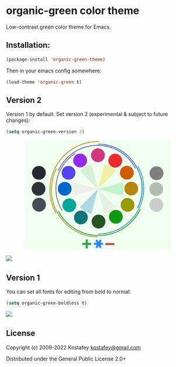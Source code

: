 # organic-green color theme

Low-contrast green color theme for Emacs.

## Installation:

```lisp
(package-install 'organic-green-theme)
```

Then in your emacs config somewhere:

```lisp
(load-theme 'organic-green t)
```

## Version 2

Version 1 by default. Set version 2 (experimental & subject to future changes):
```lisp
(setq organic-green-version 2)
```
<p align="center">
  <img src="https://github.com/kostafey/organicgreen.nvim/blob/master/img/palette.svg" width="400" />
</p>

<img src="https://user-images.githubusercontent.com/1282079/210905413-ac31b275-73e4-4e45-a45e-8ffd65ff4a50.png" width="800" />

## Version 1

You can set all fonts for editing from bold to normal:
```lisp
(setq organic-green-boldless t)
```

<img src="http://i.imgur.com/GXoUtD6.png" width="800" />

## License

Copyright (c) 2009-2022 Kostafey <kostafey@gmail.com>

Distributed under the General Public License 2.0+
